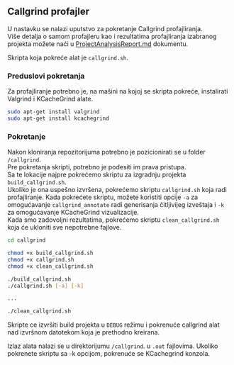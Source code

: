 ## Callgrind profajler

U nastavku se nalazi uputstvo za pokretanje Callgrind profajliranja.  
Više detalja o samom profajleru kao i rezultatima profajliranja izabranog projekta možete naći u [ProjectAnalysisReport.md](../ProjectAnalysisReport.md) dokumentu.

Skripta koja pokreće alat je `callgrind.sh`.

### Preduslovi pokretanja
Za profajliranje potrebno je, na mašini na kojoj se skripta pokreće, instalirati Valgrind i KCacheGrind alate.  

```bash
sudo apt-get install valgrind
sudo apt-get install kcachegrind
```
### Pokretanje
Nakon kloniranja repozitorijuma potrebno je pozicionirati se u folder `/callgrind`.   
Pre pokretanja skripti, potrebno je podesiti im prava pristupa.   
Sa te lokacije najpre pokrećemo skriptu za izgradnju projekta `build_callgrind.sh`.   
Ukoliko je ona uspešno izvršena, pokrećemo skriptu `callgrind.sh` koja radi profajliranje. Kada pokrećete skriptu, možete koristiti opcije `-a` za omogućavanje `callgrind_annotate` radi generisanja čitljivijeg izveštaja i `-k` za omogućavanje KCacheGrind vizualizacije.  
Kada smo zadovoljni rezultatima, pokrećemo skriptu `clean_callgrind.sh` koja će ukloniti sve nepotrebne fajlove.

```bash
cd callgrind

chmod +x build_callgrind.sh
chmod +x callgrind.sh
chmod +x clean_callgrind.sh

./build_callgrind.sh
./callgrind.sh [-a] [-k]

...

./clean_callgrind.sh
```
Skripte ce izvršiti build projekta u `DEBUG` režimu i pokrenuće callgrind alat nad izvršnom datotekom koja je prethodno kreirana. 

Izlaz alata nalazi se u direktorijumu `/callgrind`. u  `.out` fajlovima.
Ukoliko pokrenete skriptu sa -k opcijom, pokrenuće se KCachegrind konzola.
